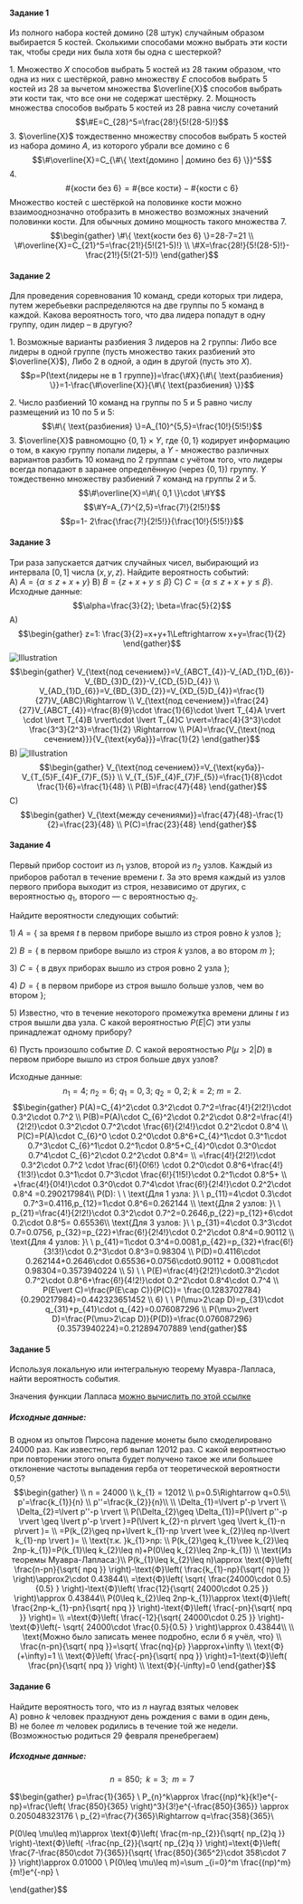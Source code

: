 ﻿#### Задание 1
Из полного набора костей домино (28 штук) случайным образом выбирается 5 костей. Сколькими способами можно выбрать эти кости так, чтобы среди них была хотя бы одна с шестеркой?

1\. Множество $X$ способов выбрать 5 костей из 28 таким образом, что одна из них с шестёркой, равно множеству $E$ способов выбрать 5 костей из 28 за вычетом множества $\overline{X}$ способов выбрать эти кости так, что все они не содержат шестёрку.
2\. Мощность множества способов выбрать 5 костей из 28 равна числу сочетаний
$$\#E=C_{28}^5=\frac{28!}{5!(28-5)!}$$
3\. $\overline{X}$ тождественно множеству способов выбрать 5 костей из набора домино $A$, из которого убрали все домино с 6
$$\#\overline{X}=C_{\#\{ \text{домино | домино без 6} \}}^5$$
4\. 
$$\#\{ \text{кости без 6} \}=\#\{ \text{все кости} \}-\#\{ \text{кости с 6} \} $$
Множество костей с шестёркой на половинке кости можно взаимооднозначно отобразить в множество возможных значений половинки кости. Для обычных домино мощность такого множества 7. 
$$\begin{gather}
\#\{ \text{кости без 6} \}=28-7=21 \\
\#\overline{X}=C_{21}^5=\frac{21!}{5!(21-5)!} \\
\#X=\frac{28!}{5!(28-5)!}-\frac{21!}{5!(21-5)!}
\end{gather}$$
#### Задание 2
Для проведения соревнования 10 команд, среди которых три лидера, путем жеребьевки распределяются на две группы по 5 команд в каждой. Какова вероятность того, что два лидера попадут в одну группу, один лидер – в другую?

1\. Возможные варианты разбиения 3 лидеров на 2 группы: 
Либо все лидеры в одной группе (пусть множество таких разбиений это $\overline{X}$),
Либо 2 в одной, а один в другой (пусть это $X$).
$$p=P(\text{лидеры не в 1 группе})=\frac{\#X}{\#\{ \text{разбиения} \}}=1-\frac{\#\overline{X}}{\#\{ \text{разбиения} \}}$$



2\. Число разбиений 10 команд на группы по 5 и 5 равно числу размещений из 10 по 5 и 5:
$$\#\{ \text{разбиения} \}=A_{10}^{5,5}=\frac{10!}{5!5!}$$
3\. $\overline{X}$ равномощно $\{ 0,1 \}\times Y$, где $\{ 0,1 \}$ кодирует информацию о том, в какую группу попали лидеры, а $Y$ - множество различных вариантов разбить 10 команд по 2 группам с учётом того, что лидеры всегда попадают в заранее определённую (через $\{ 0, 1 \}$) группу. $Y$ тождественно множеству разбиений 7 команд на группы 2 и 5.
$$\#\overline{X}=\#\{ 0,1 \}\cdot \#Y$$
$$\#Y=A_{7}^{2,5}=\frac{7!}{2!5!}$$
$$p=1- 2\frac{\frac{7!}{2!5!}}{\frac{10!}{5!5!}}$$

#### Задание 3
Три раза запускается датчик случайных чисел, выбирающий из интервала $[0,1]$ числа $(x,y,z)$. Найдите вероятность событий:  
A) $A=\left\{ \alpha \le z+x+y \right\}$
B) $B=\left\{ z+x+y \le \beta \right\}$
C) $C=\left\{ \alpha \le z+x+y \le \beta \right\}.$
Исходные данные:
$$\alpha=\frac{3}{2}; \beta=\frac{5}{2}$$
А) 
$$\begin{gather}
z=1: \frac{3}{2}=x+y+1\Leftrightarrow x+y=\frac{1}{2}
\end{gather}$$
![Illustration](https://github.com/FelPrim/bmstu/blob/master/obsidian%20stuff/attachments/Pasted%20image%2020250320060106.png)
$$\begin{gather}
V_{\text{под сечением}}=V_{ABCT_{4}}-V_{AD_{1}D_{6}}-V_{BD_{3}D_{2}}-V_{CD_{5}D_{4}} \\
V_{AD_{1}D_{6}}=V_{BD_{3}D_{2}}=V_{XD_{5}D_{4}}=\frac{1}{27}V_{ABC}\Rightarrow  \\
V_{\text{под сечением}}=\frac{24}{27}V_{ABCT_{4}}=\frac{8}{9}\cdot \frac{1}{6}\cdot \lvert T_{4}A \rvert \cdot \lvert T_{4}B \rvert\cdot \lvert T_{4}C \rvert=\frac{4}{3^3}\cdot \frac{3^3}{2^3}=\frac{1}{2}  \Rightarrow  \\
P(A)=\frac{V_{\text{под сечением}}}{V_{\text{куба}}}=\frac{1}{2}
\end{gather}$$
B)
![Illustration](https://github.com/FelPrim/bmstu/blob/master/obsidian%20stuff/attachments/Pasted%20image%2020250320062720.png)
$$\begin{gather}
V_{\text{под сечением}}=V_{\text{куба}}-V_{T_{5}F_{4}F_{7}F_{5}} \\
V_{T_{5}F_{4}F_{7}F_{5}}=\frac{1}{8}\cdot \frac{1}{6}=\frac{1}{48} \\
P(B)=\frac{47}{48}
\end{gather}$$
C)
$$\begin{gather}
V_{\text{между сечениями}}=\frac{47}{48}-\frac{1}{2}=\frac{23}{48} \\
P(C)=\frac{23}{48}
\end{gather}$$
#### Задание 4
Первый прибор состоит из $n_{1}$ узлов, второй из $n_{2}$ узлов. Каждый из приборов работал в течение времени $t.$ За это время каждый из узлов первого прибора выходит из строя, независимо от других, с вероятностью $q_{1}$, второго — с вероятностью $q_{2}$.

Найдите вероятности следующих событий:

$1)\ A=\{$ за время $t$ в первом приборе вышло из строя ровно $k$ узлов $\}$;

$2)$ $B=\{$ в первом приборе вышло из строя $k$ узлов, а во втором $m$ $\};$

$3)$ $C=\{$ в двух приборах вышло из строя ровно $2$ узла $\};$

$4)$ $D=\{$ в первом приборе из строя вышло больше узлов, чем во втором $\};$

$5)$ Известно, что в течение некоторого промежутка времени длины $t$ из строя вышли два узла. С какой вероятностью $P(E\vert C)$ эти узлы принадлежат одному прибору?

$6)$ Пусть произошло событие $D.$ С какой вероятностью $P(\mu>2\vert D)$ в первом приборе вышло из строя больше двух узлов?

Исходные данные:
$$n_1=4;\ n_2=6;\ q_1=0,3;\ q_2=0,2;\ k=2;\ m=2.$$
$$\begin{gather}
P(A)=C_{4}^2\cdot 0.3^2\cdot 0.7^2=\frac{4!}{2!2!}\cdot 0.3^2\cdot 0.7^2 \\
P(B)=P(A)\cdot C_{6}^2\cdot 0.2^2\cdot 0.8^2=\frac{4!}{2!2!}\cdot 0.3^2\cdot 0.7^2\cdot \frac{6!}{2!4!}\cdot 0.2^2\cdot 0.8^4 \\
P(C)=P(A)\cdot C_{6}^0 \cdot 0.2^0\cdot 0.8^6+C_{4}^1\cdot 0.3^1\cdot 0.7^3\cdot C_{6}^1\cdot 0.2^1\cdot 0.8^5+C_{4}^0\cdot 0.3^0\cdot 0.7^4\cdot C_{6}^2\cdot 0.2^2\cdot 0.8^4= \\
=\frac{4!}{2!2!}\cdot 0.3^2\cdot 0.7^2 \cdot \frac{6!}{0!6!} \cdot 0.2^0\cdot 0.8^6+\frac{4!}{1!3!}\cdot 0.3^1\cdot 0.7^3\cdot \frac{6!}{1!5!}\cdot 0.2^1\cdot 0.8^5+ \\
+\frac{4!}{0!4!}\cdot 0.3^0\cdot 0.7^4\cdot \frac{6!}{2!4!}\cdot 0.2^2\cdot 0.8^4 =0.290217984\\
P(D): \ \
\text{Для 1 узла: }\ \  p_{11}=4\cdot 0.3\cdot 0.7^3=0.4116,p_{12}=1\cdot 0.8^6=0.262144 \\
\text{Для 2 узлов: }\ \ p_{21}=\frac{4!}{2!2!}\cdot 0.3^2\cdot 0.7^2=0.2646,p_{22}=p_{12}+6\cdot 0.2\cdot 0.8^5= 0.65536\\
\text{Для 3 узлов: }\ \ p_{31}=4\cdot 0.3^3\cdot 0.7=0.0756, p_{32}=p_{22}+\frac{6!}{2!4!}\cdot 0.2^2\cdot 0.8^4=0.90112 \\
\text{Для 4 узлов: }\ \ p_{41}=1\cdot 0.3^4=0.0081,p_{42}=p_{32}+\frac{6!}{3!3!}\cdot 0.2^3\cdot 0.8^3=0.98304 \\
P(D)=0.4116\cdot 0.262144+0.2646\cdot 0.65536+0.0756\cdot0.90112 + 0.0081\cdot 0.98304=0.3573940224  \\
5) \ \ P(E)=\frac{4!}{2!2!}\cdot0.3^2\cdot 0.7^2\cdot 0.8^6+\frac{6!}{4!2!}\cdot 0.2^2\cdot 0.8^4\cdot 0.7^4 \\
P(E\vert C)=\frac{P(E\cap C)}{P(C)}= \frac{0.1283702784}{0.290217984}=0.442323651452 \\
6) \ \ P(\mu>2\cap D)=p_{31}\cdot q_{31}+p_{41}\cdot q_{42}=0.076087296 \\
P(\mu>2\vert D)=\frac{P(\mu>2\cap D)}{P(D)}=\frac{0.076087296}{0.3573940224}=0.212894707889
\end{gather}$$
#### Задание 5
Используя локальную или интегральную теорему Муавра-Лапласа, найти вероятность события.

Значения функции Лапласа [можно вычислить по этой ссылке](https://nomotex.bmstu.ru/visualization/theory-of-probability/mathematical-examples/2008/)
##### Исходные данные:

В одном из опытов Пирсона падение монеты было смоделировано 24000 раз. Как известно, герб выпал 12012 раз. С какой вероятностью при повторении этого опыта будет получено такое же или большее отклонение частоты выпадения герба от теоретической вероятности 0,5?
$$\begin{gather} \\
n = 24000 \\
k_{1} = 12012  \\
p=0.5\Rightarrow q=0.5\\
p'=\frac{k_{1}}{n}  \\
p''=\frac{k_{2}}{n}\\ \\
\Delta_{1}=\lvert p'-p \rvert  \\
\Delta_{2}=\lvert p''-p \rvert  \\
P(\Delta_{2}\geq \Delta_{1})=P(\lvert p''-p \rvert \geq \lvert p'-p \rvert )=P(\lvert k_{2}-n p\rvert \geq \lvert k_{1}-n p\rvert )= \\
=P(k_{2}\geq np+\lvert k_{1}-np \rvert  \vee k_{2}\leq np-\lvert k_{1}-np \rvert  )= \\
\text{т.к. }k_{1}>np: \\
P(k_{2}\geq k_{1}\vee k_{2}\leq 2np-k_{1})=P(k_{1}\leq k_{2}\leq n)+P(0\leq k_{2}\leq 2np-k_{1}) \\
 \text{Из теоремы Муавра-Лапласа:}\\
 P(k_{1}\leq k_{2}\leq n)\approx \text{Ф}\left( \frac{n-pn}{\sqrt{ npq }} \right)-\text{Ф}\left( \frac{k_{1}-np}{\sqrt{ npq }} \right)\approx2\cdot 0.43844\\
 =\text{Ф}\left( \sqrt{ \frac{24000\cdot 0.5}{0.5} } \right)-\text{Ф}\left( \frac{12}{\sqrt{ 24000\cdot 0.25 }} \right)\approx 0.43844\\
 P(0\leq k_{2}\leq 2np-k_{1})\approx \text{Ф}\left( \frac{2np-k_{1}-pn}{\sqrt{ npq }} \right)-\text{Ф}\left( \frac{-pn}{\sqrt{ npq }} \right)= \\
 =\text{Ф}\left( \frac{-12}{\sqrt{ 24000\cdot 0.25 }} \right)-\text{Ф}\left(- \sqrt{ 24000\cdot \frac{0.5}{0.5} } \right)\approx 0.43844\\
  \\
\text{Можно было записать менее подробно, если б я учёл, что} \\
\frac{n-pn}{\sqrt{ npq }}=\sqrt{ \frac{nq}{p} }\approx+\infty \\ 
\text{Ф}(+\infty)=1 \\
\text{Ф}\left( \frac{-pn}{\sqrt{ npq }} \right)=1-\text{Ф}\left( \frac{pn}{\sqrt{ npq }} \right) \\
\text{Ф}(-\infty)=0
\end{gather}$$

#### Задание 6
Найдите вероятность того, что из $n$ наугад взятых человек  
А) ровно $k$ человек празднуют день рождения с вами в один день,  
B) не более $m$ человек родились в течение той же недели.  
(Возможностью родиться $29$ февраля пренебрегаем)
##### Исходные данные:
$$n=850; \;\; k=3; \;\;m=7$$

$$\begin{gather}
p=\frac{1}{365} \\
P_{n}^k\approx \frac{(np)^k}{k!}e^{-np}=\frac{\left( \frac{850}{365} \right)^3}{3!}e^{-\frac{850}{365}} \approx 0.205048323176 \\
p_{2}=\frac{7}{365}\Rightarrow q=\frac{358}{365}\\

P(0\leq \mu\leq m)\approx \text{Ф}\left( \frac{m-np_{2}}{\sqrt{ np_{2}q }} \right)-\text{Ф}\left( -\frac{np_{2}}{\sqrt{ np_{2}q }} \right)=\text{Ф}\left( \frac{7-\frac{850\cdot 7}{365}}{\sqrt{ \frac{850}{365^2}\cdot 358\cdot 7 }} \right)\approx 0.01000 \\
P(0\leq \mu\leq m)=\sum _{i=0}^m \frac{(np)^m}{m!}e^{-np} \\

\end{gather}$$